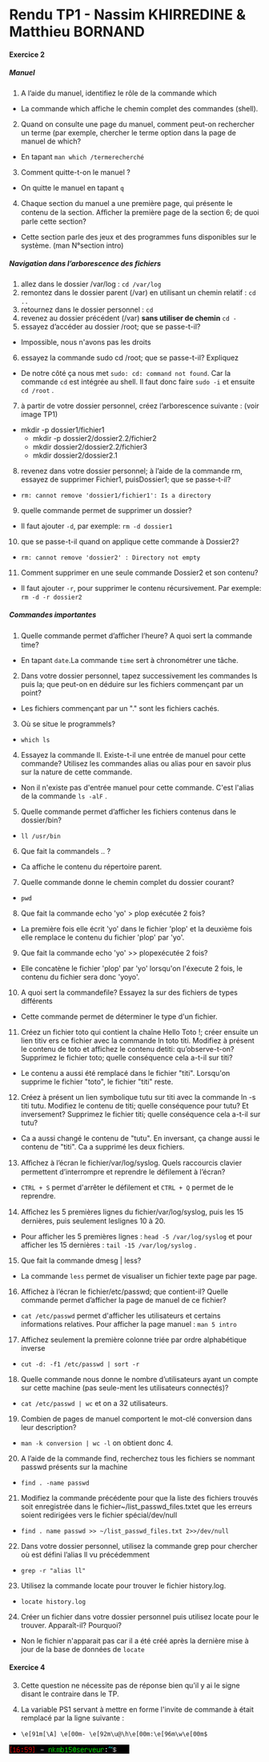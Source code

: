 # Rendu TP1 - Nassim KHIRREDINE & Matthieu BORNAND


#### Exercice 2
##### Manuel

1. A l’aide du manuel, identifiez le rôle de la commande which
- La commande which affiche le chemin complet des commandes (shell).
2. Quand on consulte une page du manuel, comment peut-on rechercher un terme (par exemple, chercher le terme option dans la page de manuel de which?
- En tapant ```man which /termerecherché```
3. Comment quitte-t-on le manuel ?
- On quitte le manuel en tapant ```q```
4. Chaque section du manuel a une première page, qui présente le contenu de la section. Aﬀicher la première page de la section 6; de quoi parle cette section?
- Cette section parle des jeux et des programmes funs disponibles sur le système. (man N°section intro)

##### Navigation dans l’arborescence des fichiers

1. allez dans le dossier /var/log : ```cd /var/log```
2. remontez dans le dossier parent (/var) en utilisant un chemin relatif : ```cd ..```
3. retournez dans le dossier personnel : ```cd```
4. revenez au dossier précédent (/var) **sans utiliser de chemin** ```cd -```
5. essayez d’accéder au dossier /root; que se passe-t-il? 
- Impossible, nous n'avons pas les droits
6. essayez la commande sudo cd /root; que se passe-t-il? Expliquez
- De notre côté ça nous met ```sudo: cd: command not found```. Car la commande ```cd``` est intégrée au shell. Il faut donc faire ```sudo -i``` et ensuite ```cd /root``` .
7. à partir de votre dossier personnel, créez l’arborescence suivante : (voir image TP1)
* mkdir -p dossier1/fichier1
    * mkdir -p dossier2/dossier2.2/fichier2
    * mkdir dossier2/dossier2.2/fichier3
    * mkdir dossier2/dossier2.1
8. revenez dans votre dossier personnel; à l’aide de la commande rm, essayez de supprimer Fichier1, puisDossier1; que se passe-t-il?
- ```rm: cannot remove 'dossier1/fichier1': Is a directory```
9. quelle commande permet de supprimer un dossier?
- Il faut ajouter ```-d```, par exemple: ```rm -d dossier1```
10. que se passe-t-il quand on applique cette commande à Dossier2?
- ```rm: cannot remove 'dossier2' : Directory not empty```
11.  Comment supprimer en une seule commande Dossier2 et son contenu?
- Il faut ajouter ```-r```, pour supprimer le contenu récursivement. Par exemple: ```rm -d -r dossier2```

##### Commandes importantes
1. Quelle commande permet d’aﬀicher l’heure? A quoi sert la commande time?
- En tapant ```date```.La commande ```time``` sert à chronométrer une tâche.
2. Dans votre dossier personnel, tapez successivement les commandes ls puis la; que peut-on en déduire sur les fichiers commençant par un point?
- Les fichiers commençant par un "." sont les fichiers cachés.
3. Où se situe le programmels?
- ```which ls```
4. Essayez la commande ll. Existe-t-il une entrée de manuel pour cette commande? Utilisez les commandes alias ou alias pour en savoir plus sur la nature de cette commande.
- Non il n'existe pas d'entrée manuel pour cette commande. C'est l'alias de la commande ```ls -alF``` .
5. Quelle commande permet d’afficher les fichiers contenus dans le dossier/bin? 
- ```ll /usr/bin```
6. Que fait la commandels .. ? 
- Ca affiche le contenu du répertoire parent.
7. Quelle commande donne le chemin complet du dossier courant?
- ```pwd```
8. Que fait la commande echo 'yo' > plop exécutée 2 fois?
- La première fois elle écrit 'yo' dans le fichier 'plop' et la deuxième fois elle remplace le contenu du fichier 'plop' par 'yo'.
9. Que fait la commande echo 'yo' >> plopexécutée 2 fois?
- Elle concatène le fichier 'plop' par 'yo' lorsqu'on l'éxecute 2 fois, le contenu du fichier sera donc 'yoyo'.
10. A quoi sert la commandefile? Essayez la sur des fichiers de types différents
- Cette commande permet de déterminer le type d'un fichier.
11. Créez un fichier toto qui contient la chaîne Hello Toto !; créer ensuite un lien titiv ers ce fichier avec la commande ln toto titi. Modifiez à présent le contenu de toto et affichez le contenu detiti: qu’observe-t-on? Supprimez le fichier toto; quelle conséquence cela a-t-il sur titi?
- Le contenu a aussi été remplacé dans le fichier "titi". Lorsqu'on supprime le fichier "toto", le fichier "titi" reste.
12. Créez à présent un lien symbolique tutu sur titi avec la commande ln -s titi tutu. Modifiez le contenu de titi; quelle conséquence pour tutu? Et inversement? Supprimez le fichier titi; quelle conséquence cela a-t-il sur tutu?
- Ca a aussi changé le contenu de "tutu". En inversant, ça change aussi le contenu de "titi". Ca a supprimé les deux fichiers.
13. Aﬀichez à l’écran le fichier/var/log/syslog. Quels raccourcis clavier permettent d’interrompre et reprendre le défilement à l’écran?
- ```CTRL + S``` permet d'arrêter le défilement et ```CTRL + Q``` permet de le reprendre.
14. Aﬀichez les 5 premières lignes du fichier/var/log/syslog, puis les 15 dernières, puis seulement leslignes 10 à 20.
- Pour afficher les 5 premières lignes : ```head -5 /var/log/syslog``` et pour afficher les 15 dernières : ```tail -15 /var/log/syslog``` .
15. Que fait la commande dmesg | less?
- La commande ```less``` permet de visualiser un fichier texte page par page.
16. Affichez à l’écran le fichier/etc/passwd; que contient-il? Quelle commande permet d’afficher la page de manuel de ce fichier?
- ```cat /etc/passwd``` permet d'afficher les utilisateurs et certains informations relatives. Pour afficher la page manuel : ```man 5 intro```
17. Affichez seulement la première colonne triée par ordre alphabétique inverse
- ```cut -d: -f1 /etc/passwd | sort -r```
18. Quelle commande nous donne le nombre d’utilisateurs ayant un compte sur cette machine (pas seule-ment les utilisateurs connectés)?
- ```cat /etc/passwd | wc``` et on a 32 utilisateurs.
19. Combien de pages de manuel comportent le mot-clé conversion dans leur description?
- ```man -k conversion | wc -l``` on obtient donc 4.
20. A l’aide de la commande find, recherchez tous les fichiers se nommant passwd présents sur la machine
- ```find . -name passwd```
21. Modifiez la commande précédente pour que la liste des fichiers trouvés soit enregistrée dans le fichier~/list_passwd_files.txtet que les erreurs soient redirigées vers le fichier spécial/dev/null
- ```find . name passwd >> ~/list_passwd_files.txt 2>>/dev/null```
22. Dans votre dossier personnel, utilisez la commande grep pour chercher où est défini l’alias ll vu précédemment
- ```grep -r "alias ll"``` 
23. Utilisez la commande locate pour trouver le fichier history.log.
- ```locate history.log```
24. Créer un fichier dans votre dossier personnel puis utilisez locate pour le trouver. Apparaît-il? Pourquoi?
- Non le fichier n'apparait pas car il a été créé après la dernière mise à jour de la base de données de ```locate```

#### Exercice 4

3. Cette question ne nécessite pas de réponse bien qu'il y ai le signe disant le contraire dans le TP.

4. La variable PS1 servant à mettre en forme l'invite de commande à était remplacé par la ligne suivante : 
- ```\e[91m[\A] \e[00m- \e[92m\u@\h\e[00m:\e[96m\w\e[00m$```

![screen Exo4Q4](/img/inviteCommande_Exo4Q4.png)
